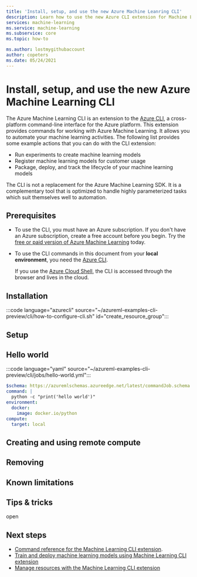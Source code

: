 ```yaml
---
title: 'Install, setup, and use the new Azure Machine Leanring CLI'
description: Learn how to use the new Azure CLI extension for Machine Learning to manage the entire ML lifecycle from the command line.
services: machine-learning
ms.service: machine-learning
ms.subservice: core
ms.topic: how-to

ms.author: lostmygithubaccount
author: copeters
ms.date: 05/24/2021
---
```


# Install, setup, and use the new Azure Machine Learning CLI

The Azure Machine Learning CLI is an extension to the [Azure CLI](/cli/azure/), a cross-platform command-line interface for the Azure platform. This extension provides commands for working with Azure Machine Learning. It allows you to automate your machine learning activities. The following list provides some example actions that you can do with the CLI extension:

- Run experiments to create machine learning models
- Register machine learning models for customer usage
- Package, deploy, and track the lifecycle of your machine learning models

The CLI is not a replacement for the Azure Machine Learning SDK. It is a complementary tool that is optimized to handle highly parameterized tasks which suit themselves well to automation.

## Prerequisites

- To use the CLI, you must have an Azure subscription. If you don't have an Azure subscription, create a free account before you begin. Try the [free or paid version of Azure Machine Learning](https://aka.ms/AMLFree) today.

- To use the CLI commands in this document from your **local environment**, you need the [Azure CLI](/cli/azure/install-azure-cli).

    If you use the [Azure Cloud Shell](https://azure.microsoft.com/features/cloud-shell/), the CLI is accessed through the browser and lives in the cloud.

## Installation

:::code language="azurecli" source="~/azureml-examples-cli-preview/cli/how-to-configure-cli.sh" id="create_resource_group":::

## Setup

## Hello world

:::code language="yaml" source="~/azureml-examples-cli-preview/cli/jobs/hello-world.yml":::

```yaml
$schema: https://azuremlschemas.azureedge.net/latest/commandJob.schema.json
command: |
  python -c "print('hello world')"
environment:
  docker:
    image: docker.io/python
compute:
  target: local
```

## Creating and using remote compute

## Removing

## Known limitations

## Tips & tricks

open

## Next steps

- [Command reference for the Machine Learning CLI extension](/cli/azure/ext/ml/ml).
- [Train and deploy machine learning models using Machine Learning CLI extension](how-to-train-cli.md)
- [Manage resources with the Machine Learning CLI extension](how-to-manage-resources-cli.md)
